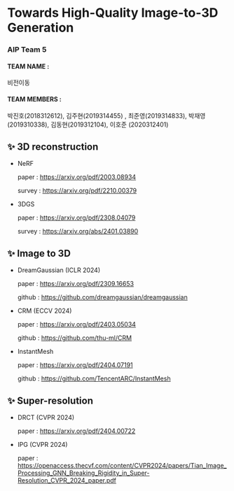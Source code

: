 # Towards High-Quality Image-to-3D Generation

### AIP Team 5

#### TEAM NAME : 
비전이동
#### TEAM MEMBERS : 
박진호(2018312612), 김주현(2019314455) , 최준영(2019314833), 박재영(2019310338), 김동현(2019312104), 이호준
(2020312401)

## ✨ 3D reconstruction

- NeRF

  paper : https://arxiv.org/pdf/2003.08934
  
  survey : https://arxiv.org/pdf/2210.00379

- 3DGS

  paper : https://arxiv.org/pdf/2308.04079

  survey : https://arxiv.org/abs/2401.03890

## ✨ Image to 3D

- DreamGaussian (ICLR 2024)

  paper : https://arxiv.org/pdf/2309.16653
  
  github : https://github.com/dreamgaussian/dreamgaussian

- CRM (ECCV 2024)

  paper : https://arxiv.org/pdf/2403.05034
  
  github : https://github.com/thu-ml/CRM
  
- InstantMesh

  paper : https://arxiv.org/pdf/2404.07191
  
  github : https://github.com/TencentARC/InstantMesh


## ✨ Super-resolution

- DRCT (CVPR 2024)

  paper : https://arxiv.org/pdf/2404.00722

- IPG (CVPR 2024)

  paper : https://openaccess.thecvf.com/content/CVPR2024/papers/Tian_Image_Processing_GNN_Breaking_Rigidity_in_Super-Resolution_CVPR_2024_paper.pdf

  
  
